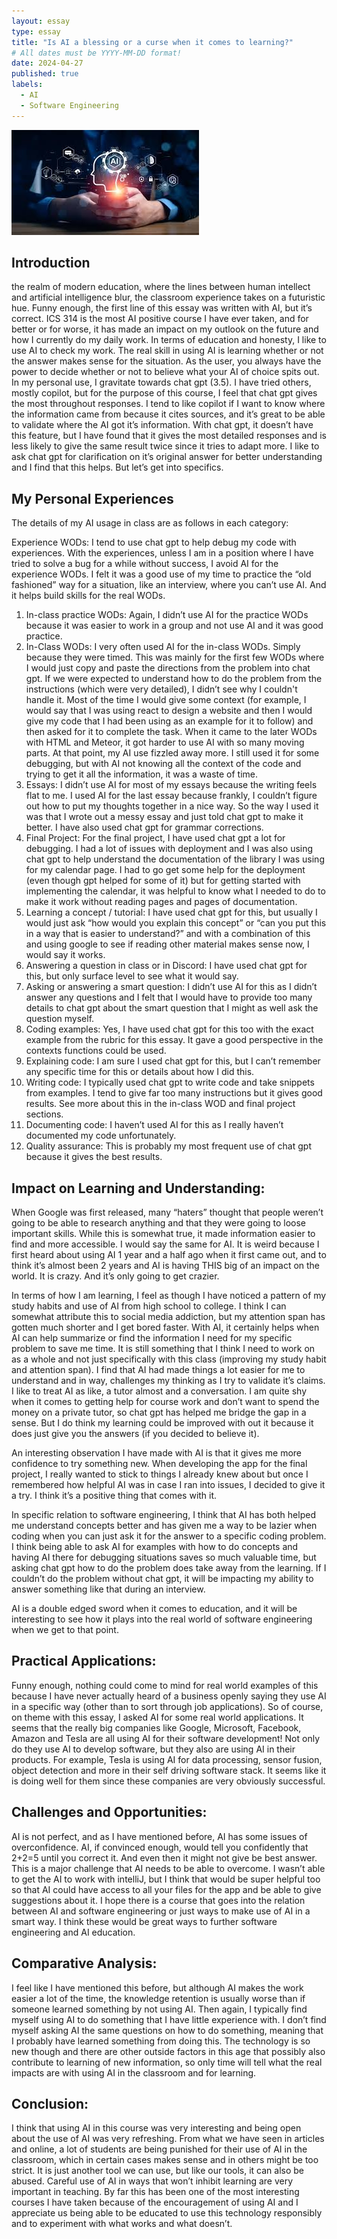 ```yaml
---
layout: essay
type: essay
title: "Is AI a blessing or a curse when it comes to learning?"
# All dates must be YYYY-MM-DD format!
date: 2024-04-27
published: true
labels:
  - AI 
  - Software Engineering
---
```


<img class="img-fluid" src="../img/AI-picture.jpg">

## Introduction

the realm of modern education, where the lines between human intellect and artificial intelligence blur, the classroom experience takes on a futuristic hue. 
Funny enough, the first line of this essay was written with AI, but it’s correct. ICS 314 is the most AI positive course I have ever taken, and for better or for worse, it has made an impact on my outlook on the future and how I currently do my daily work. In terms of education and honesty, I like to use AI to check my work. The real skill in using AI is learning whether or not the answer makes sense for the situation. As the user, you always have the power to decide whether or not to believe what your AI of choice spits out. 
In my personal use, I gravitate towards chat gpt (3.5). I have tried others, mostly copilot, but for the purpose of this course, I feel that chat gpt gives the most throughout responses. I tend to like copilot if I want to know where the information came from because it cites sources, and it’s great to be able to validate where the AI got it’s information. With chat gpt, it doesn’t have this feature, but I have found that it gives the most detailed responses and is less likely to give the same result twice since it tries to adapt more. I like to ask chat gpt for clarification on it’s original answer for better understanding and I find that this helps. But let’s get into specifics.

## My Personal Experiences

The details of my AI usage in class are as follows in each category:

Experience WODs: I tend to use chat gpt to help debug my code with experiences. With the experiences, unless I am in a position where I have tried to solve a bug for a while without success, I avoid AI for the experience WODs. I felt it was a good use of my time to practice the “old fashioned” way for a situation, like an interview, where you can’t use AI. And it helps build skills for the real WODs.
1. In-class practice WODs: Again, I didn’t use AI for the practice WODs because it was easier to work in a group and not use AI and it was good practice.
2. In-Class WODs: I very often used AI for the in-class WODs. Simply because they were timed. This was mainly for the first few WODs where I would just copy and paste the directions from the problem into chat gpt. If we were expected to understand how to do the problem from the instructions (which were very detailed), I didn’t see why I couldn't handle it. Most of the time I would give some context (for example, I would say that I was using react to design a website and then I would give my code that I had been using as an example for it to follow) and then asked for it to complete the task. When it came to the later WODs with HTML and Meteor, it got harder to use AI with so many moving parts. At that point, my AI use fizzled away more. I still used it for some debugging, but with AI not knowing all the context of the code and trying to get it all the information, it was a waste of time.
3. Essays: I didn’t use AI for most of my essays because the writing feels flat to me. I used AI for the last essay because frankly, I couldn’t figure out how to put my thoughts together in a nice way. So the way I used it was that I wrote out a messy essay and just told chat gpt to make it better. I have also used chat gpt for grammar corrections.
4. Final Project: For the final project, I have used chat gpt a lot for debugging. I had a lot of issues with deployment and I was also using chat gpt to help understand the documentation of the library I was using for my calendar page. I had to go get some help for the deployment (even though gpt helped for some of it) but for getting started with implementing the calendar, it was helpful to know what I needed to do to make it work without reading pages and pages of documentation.
5. Learning a concept / tutorial: I have used chat gpt for this, but usually I would just ask “how would you explain this concept” or “can you put this in a way that is easier to understand?” and with a combination of this and using google to see if reading other material makes sense now, I would say it works.
6. Answering a question in class or in Discord: I have used chat gpt for this, but only surface level to see what it would say.
7. Asking or answering a smart question: I didn’t use AI for this as I didn’t answer any questions and I felt that I would have to provide too many details to chat gpt about the smart question that I might as well ask the question myself.
8. Coding examples: Yes, I have used chat gpt for this too with the exact example from the rubric for this essay. It gave a good perspective in the contexts functions could be used.
9. Explaining code: I am sure I used chat gpt for this, but I can’t remember any specific time for this or details about how I did this.
10. Writing code: I typically used chat gpt to write code and take snippets from examples. I tend to give far too many instructions but it gives good results. See more about this in the in-class WOD and final project sections.
11. Documenting code: I haven’t used AI for this as I really haven’t documented my code unfortunately.
12. Quality assurance: This is probably my most frequent use of chat gpt because it gives the best results.

## Impact on Learning and Understanding:

When Google was first released, many “haters” thought that people weren’t going to be able to research anything and that they were going to loose important skills. While this is somewhat true, it made information easier to find and more accessible. I would say the same for AI. It is weird because I first heard about using AI 1 year and a half ago when it first came out, and to think it’s almost been 2 years and AI is having THIS big of an impact on the world. It is crazy. And it’s only going to get crazier.

In terms of how I am learning, I feel as though I have noticed a pattern of my study habits and use of AI from high school to college. I think I can somewhat attribute this to social media addiction, but my attention span has gotten much shorter and I get bored faster. With AI, it certainly helps when AI can help summarize or find the information I need for my specific problem to save me time. It is still something that I think I need to work on as a whole and not just specifically with this class (improving my study habit and attention span). I find that AI had made things a lot easier for me to understand and in way, challenges my thinking as I try to validate it’s claims. I like to treat AI as like, a tutor almost and a conversation. I am quite shy when it comes to getting help for course work and don’t want to spend the money on a private tutor, so chat gpt has helped me bridge the gap in a sense. But I do think my learning could be improved with out it because it does just give you the answers (if you decided to believe it). 

An interesting observation I have made with AI is that it gives me more confidence to try something new. When developing the app for the final project, I really wanted to stick to things I already knew about but once I remembered how helpful AI was in case I ran into issues, I decided to give it a try. I think it’s a positive thing that comes with it.

In specific relation to software engineering, I think that AI has both helped me understand concepts better and has given me a way to be lazier when coding when you can just ask it for the answer to a specific coding problem. I think being able to ask AI for examples with how to do concepts and having AI there for debugging situations saves so much valuable time, but asking chat gpt how to do the problem does take away from the learning. If I couldn’t do the problem without chat gpt, it will be impacting my ability to answer something like that during an interview.

AI is a double edged sword when it comes to education, and it will be interesting to see how it plays into the real world of software engineering when we get to that point.


## Practical Applications:

Funny enough, nothing could come to mind for real world examples of this because I have never actually heard of a business openly saying they use AI in a specific way (other than to sort through job applications). So of course, on theme with this essay, I asked AI for some real world applications. It seems that the really big companies like Google, Microsoft, Facebook, Amazon and Tesla are all using AI for their software development! Not only do they use AI to develop software, but they also are using AI in their products. For example, Tesla is using AI for data processing, sensor fusion, object detection and more in their self driving software stack. It seems like it is doing well for them since these companies are very obviously successful.

## Challenges and Opportunities:

AI is not perfect, and as I have mentioned before, AI has some issues of overconfidence. AI, if convinced enough, would tell you confidently that 2+2=5 until you correct it. And even then it might not give be best answer. This is a major challenge that AI needs to be able to overcome. I wasn’t able to get the AI to work with intelliJ, but I think that would be super helpful too so that AI could have access to all your files for the app and be able to give suggestions about it. I hope there is a course that goes into the relation between AI and software engineering or just ways to make use of AI in a smart way. I think these would be great ways to further software engineering and AI education.

## Comparative Analysis:

I feel like I have mentioned this before, but although AI makes the work easier a lot of the time, the knowledge retention is usually worse than if someone learned something by not using AI. Then again, I typically find myself using AI to do something that I have little experience with. I don’t find myself asking AI the same questions on how to do something, meaning that I probably have learned something from doing this. The technology is so new though and there are other outside factors in this age that possibly also contribute to learning of new information, so only time will tell what the real impacts are with using AI in the classroom and for learning.


## Conclusion:

I think that using AI in this course was very interesting and being open about the use of AI was very refreshing. From what we have seen in articles and online, a lot of students are being punished for their use of AI in the classroom, which in certain cases makes sense and in others might be too strict. It is just another tool we can use, but like our tools, it can also be abused. Careful use of AI in ways that won’t inhibit learning are very important in teaching. By far this has been one of the most interesting courses I have taken because of the encouragement of using AI and I appreciate us being able to be educated to use this technology responsibly and to experiment with what works and what doesn’t.

